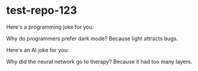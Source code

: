 # test-repo-123

Here's a programming joke for you:

Why do programmers prefer dark mode?
Because light attracts bugs.

Here's an AI joke for you:

Why did the neural network go to therapy?
Because it had too many layers.
